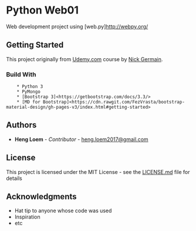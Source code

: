 # Python Web01

Web development project using [web.py]<http://webpy.org/>

## Getting Started

This project originally from [Udemy.com](https://www.udemy.com) course by [Nick Germain](https://www.udemy.com/python-complete/).

### Build With
        * Python 3
        * PyMongo
        * [Bootstrap 3]<https://getbootstrap.com/docs/3.3/>
        * [MD for Bootstrap]<https://cdn.rawgit.com/FezVrasta/bootstrap-material-design/gh-pages-v3/index.html#getting-started>

## Authors

* **Heng Loem** - *Contributor* - <heng.loem2017@gmail.com>

## License

This project is licensed under the MIT License - see the [LICENSE.md](LICENSE.md) file for details

## Acknowledgments

* Hat tip to anyone whose code was used
* Inspiration
* etc

